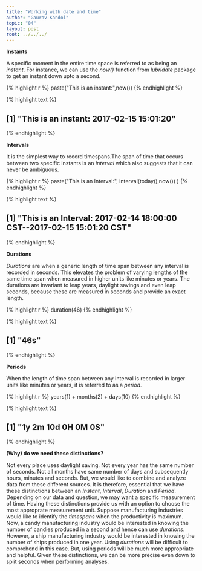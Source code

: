 ```yaml
---
title: "Working with date and time"
author: "Gaurav Kandoi"
topic: "04"
layout: post
root: ../../../
---
```




**Instants**

A specific moment in the entire time space is referred to as being an *instant*. For instance, we can use the *now()* function from *lubridate* package to get an instant down upto a second.


{% highlight r %}
paste("This is an instant:",now()) 
{% endhighlight %}



{% highlight text %}
## [1] "This is an instant: 2017-02-15 15:01:20"
{% endhighlight %}

**Intervals**

It is the simplest way to record timespans.The span of time that occurs between two specific instants is an *interval* which also suggests that it can never be ambiguous.


{% highlight r %}
paste("This is an Interval:", interval(today(),now()) )
{% endhighlight %}



{% highlight text %}
## [1] "This is an Interval: 2017-02-14 18:00:00 CST--2017-02-15 15:01:20 CST"
{% endhighlight %}

**Durations**

*Durations* are when a generic length of time span between any interval is recorded in seconds. This elevates the problem of varying lengths of the same time span when measured in higher units like minutes or years. The durations are invariant to leap years, daylight savings and even leap seconds, because these are measured in seconds and provide an exact length.


{% highlight r %}
duration(46)
{% endhighlight %}



{% highlight text %}
## [1] "46s"
{% endhighlight %}

**Periods**

When the length of time span between any interval is recorded in larger units like minutes or years, it is referred to as a *period*.


{% highlight r %}
years(1) + months(2) + days(10)
{% endhighlight %}



{% highlight text %}
## [1] "1y 2m 10d 0H 0M 0S"
{% endhighlight %}


**(Why) do we need these distinctions?**

Not every place uses daylight saving. Not every year has the same number of seconds. Not all months have same number of days and subsequently hours, minutes and seconds. But, we would like to combine and analyze data from these different sources. It is therefore, essential that we have these distinctions between an *Instant*, *Interval*, *Duration* and *Period*. Depending on our data and question, we may want a specific measurement of time. Having these distinctions provide us with an option to choose the most approprate measurement unit. Suppose manufacturing industries would like to identify the *timespans* when the productivity is maximum. Now, a candy manufacturing industry would be interested in knowing the number of candies produced in a second and hence can use *durations*. However, a ship manufacturing industry would be interested in knowing the number of ships produced in one year. Using *durations* will be difficult to comprehend in this case. But, using periods will be much more appropriate and helpful. Given these distinctions, we can be more precise even down to split seconds when performing analyses.
